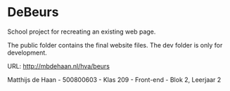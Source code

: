 # DeBeurs
 School project for recreating an existing web page. 

The public folder contains the final website files.
The dev folder is only for development.

URL: http://mbdehaan.nl/hva/beurs

Matthijs de Haan - 500800603 - Klas 209 - Front-end - Blok 2, Leerjaar 2
